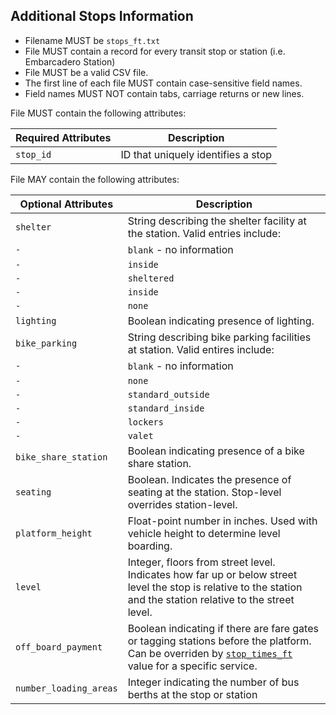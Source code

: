 ## Additional Stops Information

 *  Filename MUST be `stops_ft.txt`
 *  File MUST contain a record for every transit stop or station (i.e. Embarcadero Station) 
 *  File MUST be a valid CSV file.
 *  The first line of each file MUST contain case-sensitive field names.
 *  Field names MUST NOT contain tabs, carriage returns or new lines.
 
File MUST contain the following attributes:

Required Attributes	| Description										
----------			| -------------		
`stop_id`			| ID that uniquely identifies a stop

File MAY contain the following attributes:

Optional Attributes		| Description										
----------				| -------------		
`shelter`			| String describing the shelter facility at the station. Valid entries include: 
`-` | `blank` - no information
`-` | `inside`
`-` | `sheltered`
`-` | `inside`
`-` | `none`
`lighting`			| Boolean indicating presence of lighting.
`bike_parking`		| String describing bike parking facilities at station. Valid entires include:
`-` | `blank` - no information
`-` | `none`
`-` | `standard_outside`
`-` | `standard_inside`
`-` | `lockers`
`-` | `valet`
`bike_share_station`	| Boolean indicating presence of a bike share station.
`seating`				| Boolean. Indicates the presence of seating at the station. Stop-level overrides station-level.
`platform_height`		| Float-point number in inches. Used with vehicle height to determine level boarding.
`level`				| Integer, floors from street level.  Indicates how far up or below street level the stop is relative to the station and the station relative to the street level.
`off_board_payment`	| Boolean indicating if there are fare gates or tagging stations before the platform.  Can be overriden by [`stop_times_ft`](stop_times_ft.md) value for a specific service.
`number_loading_areas` | Integer indicating the number of bus berths at the stop or station

